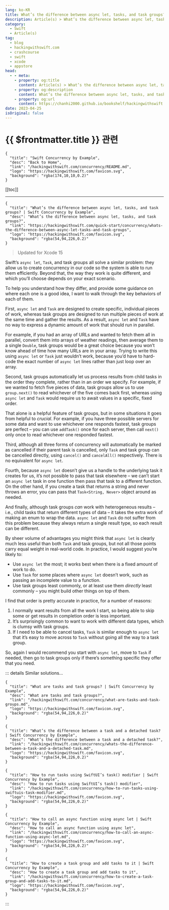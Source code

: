 ```yaml
---
lang: ko-KR
title: What’s the difference between async let, tasks, and task groups?
description: Article(s) > What’s the difference between async let, tasks, and task groups?
category:
  - Swift
  - Article(s)
tag: 
  - blog
  - hackingwithswift.com
  - crashcourse
  - swift
  - xcode
  - appstore
head:
  - - meta:
    - property: og:title
      content: Article(s) > What’s the difference between async let, tasks, and task groups?
    - property: og:description
      content: What’s the difference between async let, tasks, and task groups?
    - property: og:url
      content: https://chanhi2000.github.io/bookshelf/hackingwithswift.com/concurrency/whats-the-difference-between-async-let-tasks-and-task-groups.html
date: 2023-04-25
isOriginal: false
---
```


# {{ $frontmatter.title }} 관련

```component VPCard
{
  "title": "Swift Concurrency by Example",
  "desc": "Back to Home",
  "link": "/hackingwithswift.com/concurrency/README.md",
  "logo": "https://hackingwithswift.com/favicon.svg",
  "background": "rgba(174,10,10,0.2)"
}
```

[[toc]]

---

```component VPCard
{
  "title": "What’s the difference between async let, tasks, and task groups? | Swift Concurrency by Example",
  "desc": "What’s the difference between async let, tasks, and task groups?",
  "link": "https://hackingwithswift.com/quick-start/concurrency/whats-the-difference-between-async-let-tasks-and-task-groups", 
  "logo": "https://hackingwithswift.com/favicon.svg",
  "background": "rgba(54,94,226,0.2)"
}
```

> Updated for Xcode 15

Swift’s `async let`, `Task`, and task groups all solve a similar problem: they allow us to create concurrency in our code so the system is able to run them efficiently. Beyond that, the way they work is quite different, and which you’ll choose depends on your exact scenario.

To help you understand how they differ, and provide some guidance on where each one is a good idea, I want to walk through the key behaviors of each of them.

First, `async let` and `Task` are designed to create specific, individual pieces of work, whereas task groups are designed to run multiple pieces of work at the same time and gather the results. As a result, `async let` and `Task` have no way to express a dynamic amount of work that should run in parallel.

For example, if you had an array of URLs and wanted to fetch them all in parallel, convert them into arrays of weather readings, then average them to a single `Double`, task groups would be a great choice because you won’t know ahead of time how many URLs are in your array. Trying to write this using `async let` or `Task` just wouldn’t work, because you’d have to hard-code the exact number of `async let` lines rather than just loop over an array.

Second, task groups automatically let us process results from child tasks in the order they complete, rather than in an order we specify. For example, if we wanted to fetch five pieces of data, task groups allow us to use `group.next()` to read whichever of the five comes back first, whereas using `async let` and `Task` would require us to await values in a specific, fixed order.

That alone is a helpful feature of task groups, but in some situations it goes from helpful to *crucial*. For example, if you have three possible servers for some data and want to use whichever one responds fastest, task groups are perfect – you can use `addTask()` once for each server, then call `next()` only once to read whichever one responded fastest.

Third, although all three forms of concurrency will automatically be marked as cancelled if their parent task is cancelled, only `Task` and task group can be cancelled directly, using `cancel()` and `cancelAll()` respectively. There is no equivalent for `async let`. 

Fourth, because `async let` doesn’t give us a handle to the underlying task it creates for us, it’s not possible to pass that task elsewhere – we can’t start an `async let` task in one function then pass that task to a different function. On the other hand, if you create a task that returns a string and never throws an error, you can pass that `Task<String, Never>` object around as needed.

And finally, although task groups *can* work with heterogeneous results – i.e., child tasks that return different types of data – it takes the extra work of making an enum to wrap the data. `async let` and `Task` do not suffer from this problem because they always return a single result type, so each result can be different.

By sheer volume of advantages you might think that `async let` is clearly much less useful than both `Task` and task groups, but not all those points carry equal weight in real-world code. In practice, I would suggest you’re likely to:

- Use `async let` the most; it works best when there is a fixed amount of work to do.
- Use `Task` for some places where `async let` doesn’t work, such as passing an incomplete value to a function.
- Use task groups least commonly, or at least use them *directly* least commonly – you might build other things on top of them.

I find that order is pretty accurate in practice, for a number of reasons:

1. I normally want results from all the work I start, so being able to skip some or get results in completion order is less important.
2. It’s surprisingly common to want to work with different data types, which is clumsy with task groups.
3. If I need to be able to cancel tasks, `Task` is similar enough to `async let` that it’s easy to move across to `Task` without going all the way to a task group.

So, again I would recommend you start with `async let`, move to `Task` if needed, then go to task groups only if there’s something specific they offer that you need.

::: details Similar solutions…

```component VPCard
{
  "title": "What are tasks and task groups? | Swift Concurrency by Example",
  "desc": "What are tasks and task groups?",
  "link": "/hackingwithswift.com/concurrency/what-are-tasks-and-task-groups.md",
  "logo": "https://hackingwithswift.com/favicon.svg",
  "background": "rgba(54,94,226,0.2)"
}
```

```component VPCard
{
  "title": "What’s the difference between a task and a detached task? | Swift Concurrency by Example",
  "desc": "What’s the difference between a task and a detached task?",
  "link": "/hackingwithswift.com/concurrency/whats-the-difference-between-a-task-and-a-detached-task.md",
  "logo": "https://hackingwithswift.com/favicon.svg",
  "background": "rgba(54,94,226,0.2)"
}
```

```component VPCard
{
  "title": "How to run tasks using SwiftUI’s task() modifier | Swift Concurrency by Example",
  "desc": "How to run tasks using SwiftUI’s task() modifier",
  "link": "/hackingwithswift.com/concurrency/how-to-run-tasks-using-swiftuis-task-modifier.md",
  "logo": "https://hackingwithswift.com/favicon.svg",
  "background": "rgba(54,94,226,0.2)"
}
```

```component VPCard
{
  "title": "How to call an async function using async let | Swift Concurrency by Example",
  "desc": "How to call an async function using async let",
  "link": "/hackingwithswift.com/concurrency/how-to-call-an-async-function-using-async-let.md",
  "logo": "https://hackingwithswift.com/favicon.svg",
  "background": "rgba(54,94,226,0.2)"
}
```

```component VPCard
{
  "title": "How to create a task group and add tasks to it | Swift Concurrency by Example",
  "desc": "How to create a task group and add tasks to it",
  "link": "/hackingwithswift.com/concurrency/how-to-create-a-task-group-and-add-tasks-to-it.md",
  "logo": "https://hackingwithswift.com/favicon.svg",
  "background": "rgba(54,94,226,0.2)"
}
```

:::

